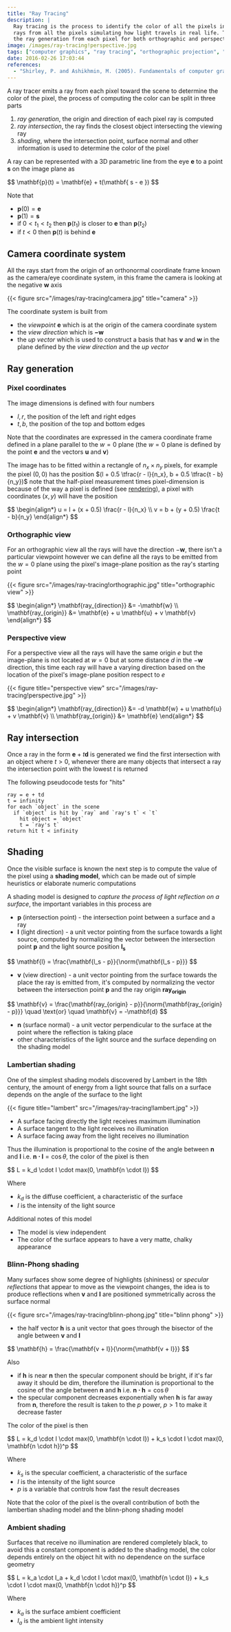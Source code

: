 ```yaml
---
title: "Ray Tracing"
description: |
  Ray tracing is the process to identify the color of all the pixels in a 2d screen by emitting
  rays from all the pixels simulating how light travels in real life. This article covers the math for
  the ray generation from each pixel for both orthographic and perspective cameras.
image: /images/ray-tracing!perspective.jpg
tags: ["computer graphics", "ray tracing", "orthographic projection", "perspective projection"]
date: 2016-02-26 17:03:44
references:
  - "Shirley, P. and Ashikhmin, M. (2005). Fundamentals of computer graphics. Wellesley, Mass.: AK Peters."
---
```


A ray tracer emits a ray from each pixel toward the scene to determine the color of the pixel, the process of computing the color can be split in three parts

1. *ray generation*, the origin and direction of each pixel ray is computed
2. *ray intersection*, the ray finds the closest object intersecting the viewing ray
3. *shading*, where the intersection point, surface normal and other information is used to determine the color of the pixel

A ray can be represented with a 3D parametric line from the eye $\mathbf{e}$ to a point $\mathbf{s}$ on the image plane as

<div>$$
\mathbf{p}(t) = \mathbf{e} + t(\mathbf{ s - e })
$$</div>

Note that

- $\mathbf{p}(0) = \mathbf{e}$
- $\mathbf{p}(1) = \mathbf{s}$
- if $0 < t_1 < t_2$ then $\mathbf{p}(t_1)$ is closer to $\mathbf{e}$ than $\mathbf{p}(t_2)$
- if $t < 0$ then $\mathbf{p}(t)$ is behind $\mathbf{e}$

## Camera coordinate system

All the rays start from the origin of an orthonormal coordinate frame known as the camera/eye coordinate system, in this frame the camera is looking at the negative $\mathbf{w}$ axis

{{< figure src="/images/ray-tracing!camera.jpg" title="camera" >}}

The coordinate system is built from

- the *viewpoint* $\mathbf{e}$ which is at the origin of the camera coordinate system
- the *view direction* which is $\mathbf{-w}$
- the *up vector* which is used to construct a basis that has $\mathbf{v}$ and $\mathbf{w}$ in the plane defined by the *view direction* and the *up vector*

## Ray generation

### Pixel coordinates

The image dimensions is defined with four numbers

- $l,  r$, the position of the left and right edges
- $t,  b$, the position of the top and bottom edges

Note that the coordinates are expressed in the camera coordinate frame defined in a plane parallel to the $w=0$ plane (the $w=0$ plane is defined by the point $\mathbf{e}$ and the vectors $\mathbf{u}$ and $\mathbf{v}$)

The image has to be fitted within a rectangle of $n_x \times n_y$ pixels, for example the pixel $(0,0)$ has the position $(l + 0.5 \tfrac{r - l}{n_x}, b + 0.5 \tfrac{t - b}{n_y})$ note that the half-pixel measurement times pixel-dimension is because of the way a pixel is defined (see [rendering](/static/computer-graphics/fundamentals/rendering.html)), a pixel with coordinates $(x, y)$ will have the position

<div>$$
\begin{align*}
u = l + (x + 0.5) \frac{r - l}{n_x} \\
v = b + (y + 0.5) \frac{t - b}{n_y}
\end{align*}
$$</div>

### Orthographic view

For an orthographic view all the rays will have the direction $-\mathbf{w}$, there isn't a particular viewpoint however we can define all the rays to be emitted from the $w=0$ plane using the pixel's image-plane position as the ray's starting point

{{< figure src="/images/ray-tracing!orthographic.jpg" title="orthographic view" >}}

<div>$$
\begin{align*}
\mathbf{ray_{direction}} &= -\mathbf{w} \\
\mathbf{ray_{origin}} &= \mathbf{e} + u \mathbf{u} + v \mathbf{v}
\end{align*}
$$</div>

### Perspective view

For a perspective view all the rays will have the same origin $e$ but the image-plane is not located at $w=0$ but at some distance $d$ in the $-\mathbf{w}$ direction, this time each ray will have a varying direction based on the location of the pixel's image-plane position respect to $e$

{{< figure title="perspective view" src="/images/ray-tracing!perspective.jpg" >}}

<div>$$
\begin{align*}
\mathbf{ray_{direction}} &= -d \mathbf{w} + u \mathbf{u} + v \mathbf{v} \\
\mathbf{ray_{origin}} &= \mathbf{e}
\end{align*}
$$</div>

## Ray intersection

Once a ray in the form $\mathbf{e} + t\mathbf{d}$ is generated we find the first intersection with an object where $t > 0$, whenever there are many objects that intersect a ray the intersection point with the lowest $t$ is returned

The following pseudocode tests for "hits"

```plain
ray = e + td
t = infinity
for each `object` in the scene
  if `object` is hit by `ray` and `ray's t` < `t`
    hit object = `object`
    t = `ray's t`
return hit t < infinity
```

## Shading

Once the visible surface is known the next step is to compute the value of the pixel using a **shading model**, which can be made out of simple heuristics or elaborate numeric computations

A shading model is designed to *capture the process of light reflection on a surface*, the important variables in this process are

- $\mathbf{p}$ (intersection point) - the intersection point between a surface and a ray
- $\mathbf{l}$ (light direction) - a unit vector pointing from the surface towards a light source, computed by normalizing the vector between the intersection point $\mathbf{p}$ and the light source position $\mathbf{l_s}$

<div>$$
\mathbf{l} = \frac{\mathbf{l_s - p}}{\norm{\mathbf{l_s - p}}}
$$</div>

<span></span>

- $\mathbf{v}$ (view direction) - a unit vector pointing from the surface towards the place the ray is emitted from, it's computed by normalizing the vector between the intersection point $\mathbf{p}$ and the ray origin $\mathbf{ray_{origin}}$

<div>$$
\mathbf{v} = \frac{\mathbf{ray_{origin} - p}}{\norm{\mathbf{ray_{origin} - p}}} \quad \text{or} \quad \mathbf{v} = -\mathbf{d}
$$</div>

<span></span>

- $\mathbf{n}$ (surface normal) - a unit vector perpendicular to the surface at the point where the reflection is taking place
- other characteristics of the light source and the surface depending on the shading model

### Lambertian shading

One of the simplest shading models discovered by Lambert in the 18th century, the amount of energy from a light source that falls on a surface depends on the angle of the surface to the light

{{< figure title="lambert" src="/images/ray-tracing!lambert.jpg" >}}

- A surface facing directly the light receives maximum illumination
- A surface tangent to the light receives no illumination
- A surface facing away from the light receives no illumination

Thus the illumination is proportional to the cosine of the angle between $\mathbf{n}$ and $\mathbf{l}$ i.e. $\mathbf{n \cdot l} = \cos{\theta}$, the color of the pixel is then

<div>$$
L = k_d \cdot I \cdot max(0, \mathbf{n \cdot l})
$$</div>

Where

- $k_d$ is the diffuse coefficient, a characteristic of the surface
- $I$ is the intensity of the light source

Additional notes of this model

- The model is view independent
- The color of the surface appears to have a very matte, chalky appearance

### Blinn-Phong shading

Many surfaces show some degree of highlights (shininess) or *specular reflections* that appear to move as the viewpoint changes, the idea is to produce reflections when $\mathbf{v}$ and $\mathbf{l}$ are positioned symmetrically across the surface normal

{{< figure src="/images/ray-tracing!blinn-phong.jpg" title="blinn phong" >}}

- the half vector $\mathbf{h}$ is a unit vector that goes through the bisector of the angle between $\mathbf{v}$ and $\mathbf{l}$

<div>$$
\mathbf{h} = \frac{\mathbf{v + l}}{\norm{\mathbf{v + l}}}
$$</div>

Also

- if $\mathbf{h}$ is near $\mathbf{n}$ then the specular component should be bright, if it's far away it should be dim, therefore the illumination is proportional to the cosine of the angle between $\mathbf{n}$ and $\mathbf{h}$ i.e. $\mathbf{n \cdot h} = \cos {\theta}$
- the specular component decreases exponentially when $\mathbf{h}$ is far away from $\mathbf{n}$, therefore the result is taken to the $p$ power, $p > 1$ to make it decrease faster

The color of the pixel is then

<div>$$
L = k_d \cdot I \cdot max(0, \mathbf{n \cdot l}) + k_s \cdot I \cdot max(0, \mathbf{n \cdot h})^p
$$</div>

Where

- $k_s$ is the specular coefficient, a characteristic of the surface
- $I$ is the intensity of the light source
- $p$ is a variable that controls how fast the result decreases

Note that the color of the pixel is the overall contribution of both the lambertian shading model and the blinn-phong shading model

### Ambient shading

Surfaces that receive no illumination are rendered completely black, to avoid this a constant component is added to the shading model, the color depends entirely on the object hit with no dependence on the surface geometry

<div>$$
L = k_a \cdot I_a + k_d \cdot I \cdot max(0, \mathbf{n \cdot l}) + k_s \cdot I \cdot max(0, \mathbf{n \cdot h})^p
$$</div>

Where

- $k_a$ is the surface ambient coefficient
- $I_a$ is the ambient light intensity

